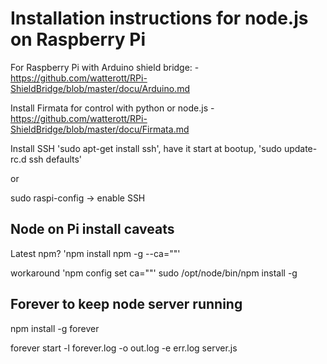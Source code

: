Installation instructions for node.js on Raspberry Pi
=====================================================

For Raspberry Pi with Arduino shield bridge:
	-https://github.com/watterott/RPi-ShieldBridge/blob/master/docu/Arduino.md

Install Firmata for control with python or node.js
	-https://github.com/watterott/RPi-ShieldBridge/blob/master/docu/Firmata.md

Install SSH
'sudo apt-get install ssh', have it start at bootup, 'sudo update-rc.d ssh defaults'

or

sudo raspi-config -> enable SSH


Node on Pi install caveats
--------------------------
Latest npm?
'npm install npm -g --ca=""'

workaround
'npm config set ca=""'
sudo /opt/node/bin/npm install -g

Forever to keep node server running
-----------------------------------
npm install -g forever

forever start -l forever.log -o out.log -e err.log server.js

